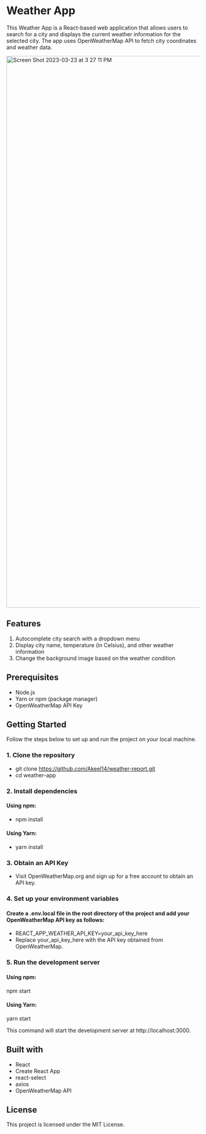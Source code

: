 # Weather App

This Weather App is a React-based web application that allows users to search for a city and displays the current weather information for the selected city. The app uses OpenWeatherMap API to fetch city coordinates and weather data.

<img width="1438" alt="Screen Shot 2023-03-23 at 3 27 11 PM" src="https://user-images.githubusercontent.com/58542001/227327428-ce028228-447c-4688-8a80-1e0444d4dc0f.png">

## Features
1. Autocomplete city search with a dropdown menu
2. Display city name, temperature (in Celsius), and other weather information
3. Change the background image based on the weather condition

## Prerequisites
- Node.js
- Yarn or npm (package manager)
- OpenWeatherMap API Key

## Getting Started
Follow the steps below to set up and run the project on your local machine.

### 1. Clone the repository
- git clone https://github.com/Akeel14/weather-report.git
- cd weather-app

### 2. Install dependencies
#### Using npm:
- npm install

#### Using Yarn:
- yarn install

### 3. Obtain an API Key
- Visit OpenWeatherMap.org and sign up for a free account to obtain an API key.

### 4. Set up your environment variables
#### Create a .env.local file in the root directory of the project and add your OpenWeatherMap API key as follows:
- REACT_APP_WEATHER_API_KEY=your_api_key_here
- Replace your_api_key_here with the API key obtained from OpenWeatherMap.

### 5. Run the development server
#### Using npm:
npm start

#### Using Yarn:
yarn start

This command will start the development server at http://localhost:3000.

## Built with
- React
- Create React App
- react-select
- axios
- OpenWeatherMap API

## License
This project is licensed under the MIT License.

